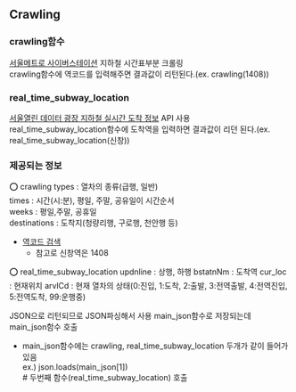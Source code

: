 ## Crawling


### crawling함수
[서울메트로 사이버스테이션](http://www.seoulmetro.co.kr/kr/cyberStation.do?menuIdx=538) 지하철 시간표부분 크롤링  
crawling함수에 역코드를 입력해주면 결과값이 리턴된다.(ex. crawling(1408))

### real_time_subway_location 
[서울열린 데이터 광장 지하철 실시간 도착 정보](https://data.seoul.go.kr/dataList/OA-12764/F/1/datasetView.do) API 사용  
real_time_subway_location함수에 도착역을 입력하면 결과값이 리던 된다.(ex. real_time_subway_location(신창))



### 제공되는 정보

⭕ crawling
types : 열차의 종류(급행, 일반)  
times : 시간(시:분), 평일, 주말, 공유일이 시간순서  
weeks : 평일,주말, 공휴일  
destinations : 도착지(청량리행, 구로행, 천안행 등)  
- [역코드 검색](https://observablehq.com/@taekie/seoul_subway_station_coordinate)
	- 참고로 신창역은 1408

⭕ real_time_subway_location
updnline : 상행, 하행
bstatnNm : 도착역
cur_loc : 현재위치
arvlCd : 현재 열차의 상태(0:진입, 1:도착, 2:출발, 3:전역출발, 4:전역진입, 5:전역도착, 99:운행중)



JSON으로 리턴되므로 JSON파싱해서 사용
main_json함수로 저장되는데 main_json함수 호출  
- main_json함수에는 crawling, real_time_subway_location 두개가 같이 들어가 있음  
ex.) json.loads(main_json[1]) <br># 두번째 함수(real_time_subway_location) 호출</br>

